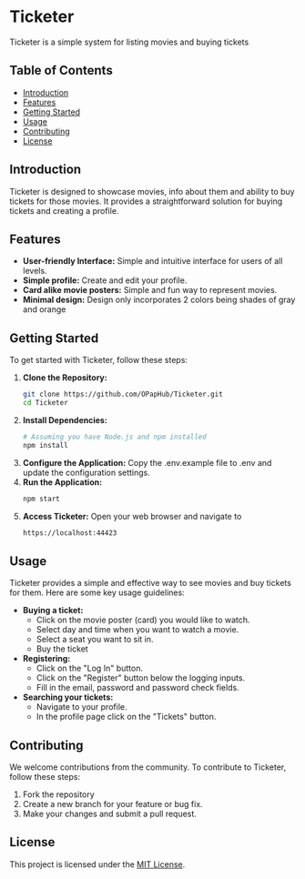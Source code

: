 # Ticketer

Ticketer is a simple system for listing movies and buying tickets

## Table of Contents

- [Introduction](#introduction)
- [Features](#features)
- [Getting Started](#getting-started)
- [Usage](#usage)
- [Contributing](#contributing)
- [License](#license)

## Introduction

Ticketer is designed to showcase movies, info about them and ability to buy tickets for those movies. It provides a straightforward solution for buying tickets and creating a profile.

## Features

- **User-friendly Interface:** Simple and intuitive interface for users of all levels.
- **Simple profile:** Create and edit your profile.
- **Card alike movie posters:** Simple and fun way to represent movies.
- **Minimal design:** Design only incorporates 2 colors being shades of gray and orange

## Getting Started

To get started with Ticketer, follow these steps:

1. **Clone the Repository:**
   ```bash
   git clone https://github.com/OPapHub/Ticketer.git
   cd Ticketer
2. **Install Dependencies:**
    ```bash
    # Assuming you have Node.js and npm installed
    npm install
3. **Configure the Application:**
    Copy the .env.example file to .env and update the configuration settings.
4. **Run the Application:**
    ```bash
    npm start
5. **Access Ticketer:**
    Open your web browser and navigate to
    ```bash
    https://localhost:44423

## Usage
Ticketer provides a simple and effective way to see movies and buy tickets for them. Here are some key usage guidelines:

- **Buying a ticket:**
  - Click on the movie poster (card) you would like to watch.
  - Select day and time when you want to watch a movie.
  - Select a seat you want to sit in.
  - Buy the ticket
- **Registering:**
  - Click on the "Log In" button.
  - Click on the "Register" button below the logging inputs.
  - Fill in the email, password and password check fields.  
- **Searching your tickets:**
  - Navigate to your profile.
  - In the profile page click on the "Tickets" button.

## Contributing
We welcome contributions from the community. To contribute to Ticketer, follow these steps:

1. Fork the repository
2. Create a new branch for your feature or bug fix.
3. Make your changes and submit a pull request.

## License
This project is licensed under the [MIT License](https://en.wikipedia.org/wiki/MIT_License).
